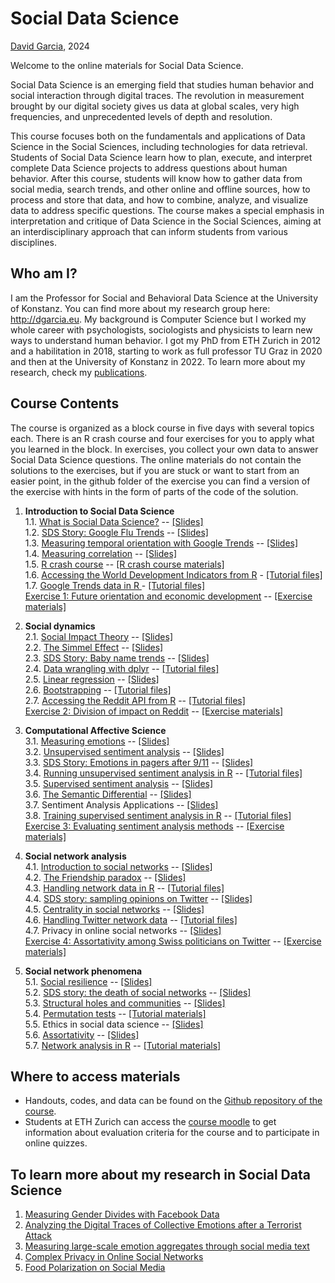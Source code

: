 # Social Data Science

[David Garcia](http://dgarcia.eu), 2024

Welcome to the online materials for Social Data Science.

Social Data Science is an emerging field that studies human behavior and social interaction through digital traces. The revolution in measurement brought by our digital society gives us data at global scales, very high frequencies, and unprecedented levels of depth and resolution.

This course focuses both on the fundamentals and applications of Data Science in the Social Sciences, including technologies for data retrieval. Students of Social Data Science learn how to plan, execute, and interpret complete Data Science projects to address questions about human behavior. After this course, students will know how to gather data from social media, search trends, and other online and offline sources, how to process and store that data, and how to combine, analyze, and visualize data to address specific questions. The course makes a special emphasis in interpretation and critique of Data Science in the Social Sciences, aiming at an interdisciplinary approach that can inform students from various disciplines.

## Who am I?

I am the Professor for Social and Behavioral Data Science at the University of Konstanz. You can find more about my research group here: http://dgarcia.eu. My background is Computer Science but I worked my whole career with psychologists, sociologists and physicists to learn new ways to understand human behavior. I got my PhD from ETH Zurich in 2012 and a habilitation in 2018, starting to work as full professor TU Graz in 2020 and then at the University of Konstanz in 2022. To learn more about my research, check my [publications](https://dgarcia.eu/full-publication-list/).

## Course Contents

The course is organized as a block course in five days with several topics each. There is an R crash course and four exercises for you to apply what you learned in the block. In exercises, you collect your own data to answer Social Data Science questions. The online materials do not contain the solutions to the exercises, but if you are stuck or want to start from an easier point, in the github folder of the exercise you can find a version of the exercise with hints in the form of parts of the code of the solution.

1. **Introduction to Social Data Science**  
1.1. [What is Social Data Science?](https://dgarcia-eu.github.io/SocialDataScience/Handouts/1_Introduction/011_IntroductionToSDS/Introduction.html) -- [[Slides]](https://dgarcia-eu.github.io/SocialDataScience/Presentations/1_Introduction/011_IntroductionToSDS/Introduction_Slides.html)  
1.2. [SDS Story: Google Flu Trends](https://dgarcia-eu.github.io/SocialDataScience/Handouts/1_Introduction/012_GoogleFluTrends/GoogleFluTrends.html) -- [[Slides]](https://dgarcia-eu.github.io/SocialDataScience/Presentations/1_Introduction/012_GoogleFluTrends/GoogleFluTrends_Slides.html)  
1.3. [Measuring temporal orientation with Google Trends](https://dgarcia-eu.github.io/SocialDataScience/Handouts/1_Introduction/013_TemporalOrientation/TemporalOrientationGtrends.html) -- [[Slides]](https://dgarcia-eu.github.io/SocialDataScience/Presentations/1_Introduction/013_TemporalOrientation/TemporalOrientationGtrends_Slides.html)  
1.4. [Measuring correlation](https://dgarcia-eu.github.io/SocialDataScience/Handouts/1_Introduction/014_Correlation/MeasuringCorrelation.html) -- [[Slides]](https://dgarcia-eu.github.io/SocialDataScience/Presentations/1_Introduction/014_Correlation/MeasuringCorrelation_Slides.html)  
1.5. [R crash course](https://dgarcia-eu.github.io/SocialDataScience/Tutorials/1_Introduction/015_RCrashCourse/RCrashCourse.html) -- [[R crash course materials]](https://download-directory.github.io/?url=https://github.com/dgarcia-eu/SocialDataScience/tree/master/Tutorials/1_Introduction/015_RCrashCourse)  
1.6. [Accessing the World Development Indicators from R](https://dgarcia-eu.github.io/SocialDataScience/Tutorials/1_Introduction/016_WDI/WDI.html) - [[Tutorial files]](https://download-directory.github.io/?url=https://github.com/dgarcia-eu/SocialDataScience/tree/master/Tutorials/1_Introduction/016_WDI)  
1.7. [Google Trends data in R  ](https://dgarcia-eu.github.io/SocialDataScience/Tutorials/1_Introduction/017_gtrendsR/gtrendsR.html) - [[Tutorial files]](https://download-directory.github.io/?url=https://github.com/dgarcia-eu/SocialDataScience/tree/master/Tutorials/1_Introduction/017_gtrendsR)  
[Exercise 1: Future orientation and economic development](https://dgarcia-eu.github.io/SocialDataScience/Exercises/01_FOI_Gtrends/GDP_FOI.html) -- [[Exercise materials]](https://download-directory.github.io/?url=https://github.com/dgarcia-eu/SocialDataScience/tree/master/Exercises/01_FOI_Gtrends)

2. **Social dynamics**  
2.1. [Social Impact Theory](https://dgarcia-eu.github.io/SocialDataScience/Handouts/2_SocialDynamics/021_SocialImpactTheory/SIT.html) -- [[Slides]](https://dgarcia-eu.github.io/SocialDataScience/Presentations/2_SocialDynamics/021_SocialImpactTheory/SIT_Slides.html)  
2.2. [The Simmel Effect](https://dgarcia-eu.github.io/SocialDataScience/Handouts/2_SocialDynamics/022_SimmelEffect/SimmelEffect.html) -- [[Slides]](https://dgarcia-eu.github.io/SocialDataScience/Presentations/2_SocialDynamics/022_SimmelEffect/SimmelEffect_Slides.html)  
2.3. [SDS Story: Baby name trends](https://dgarcia-eu.github.io/SocialDataScience/Handouts/2_SocialDynamics/023_BabyNameTrends/BabyNameTrends.html) -- [[Slides]](https://dgarcia-eu.github.io/SocialDataScience/Presentations/2_SocialDynamics/023_BabyNameTrends/BabyNameTrends_Slides.html)  
2.4. [Data wrangling with dplyr](https://dgarcia-eu.github.io/SocialDataScience/Tutorials/2_SocialDynamics/026_dplyr/dplyr.html) -- [[Tutorial files]](https://download-directory.github.io/?url=https://github.com/dgarcia-eu/SocialDataScience/tree/master/Tutorials/2_SocialDynamics/026_dplyr)  
2.5. [Linear regression](https://dgarcia-eu.github.io/SocialDataScience/Tutorials/2_SocialDynamics/024_LinearRegression/LinearRegression.html) -- [[Slides]](https://dgarcia-eu.github.io/SocialDataScience/Presentations/2_SocialDynamics/024_LinearRegression/LinearRegression_Slides.html)  
2.6. [Bootstrapping](https://dgarcia-eu.github.io/SocialDataScience/Tutorials/2_SocialDynamics/025_Bootstrapping/Bootstrapping.html) -- [[Tutorial files]](https://download-directory.github.io/?url=https://github.com/dgarcia-eu/SocialDataScience/tree/master/Tutorials/2_SocialDynamics/025_Bootstrapping)  
2.7. [Accessing the Reddit API from R](https://dgarcia-eu.github.io/SocialDataScience/Tutorials/2_SocialDynamics/027_APIs-Reddit/APIS-Reddit.html) -- [[Tutorial files]](https://download-directory.github.io/?url=https://github.com/dgarcia-eu/SocialDataScience/tree/master/Tutorials/2_SocialDynamics/027_APIs-Reddit)  
[Exercise 2: Division of impact on Reddit](https://dgarcia-eu.github.io/SocialDataScience/Exercises/02_SIT_Reddit/SIT_Reddit.html) -- [[Exercise materials]](https://download-directory.github.io/?url=https://github.com/dgarcia-eu/SocialDataScience/tree/master/Exercises/02_SIT_Reddit)
	
3. **Computational Affective Science**  
3.1. [Measuring emotions](https://dgarcia-eu.github.io/SocialDataScience/Handouts/3_Affect/031_MeasuringEmotions/Emotions.html) -- [[Slides]](https://dgarcia-eu.github.io/SocialDataScience/Presentations/3_Affect/031_MeasuringEmotions/Emotions_Slides.html)  
3.2. [Unsupervised sentiment analysis](https://dgarcia-eu.github.io/SocialDataScience/Handouts/3_Affect/032_UnsupervisedSentimentAnalysis/UnsupervisedSentimentAnalysis.html) -- [[Slides]](https://dgarcia-eu.github.io/SocialDataScience/Presentations/3_Affect/032_UnsupervisedSentimentAnalysis/UnsupervisedSentimentAnalysis_Slides.html)  
3.3. [SDS Story: Emotions in pagers after 9/11](https://dgarcia-eu.github.io/SocialDataScience/Handouts/3_Affect/033_PagerEmotions/PagerEmotions.html) -- [[Slides]](https://dgarcia-eu.github.io/SocialDataScience/Presentations/3_Affect/033_PagerEmotions/PagerEmotions_Slides.html)  
3.4. [Running unsupervised sentiment analysis in R](https://dgarcia-eu.github.io/SocialDataScience/Tutorials/3_Affect/035_UnsupervisedToolsR/UnsupervisedToolsR.html) -- [[Tutorial files]](https://download-directory.github.io/?url=https://github.com/dgarcia-eu/SocialDataScience/tree/master/Tutorials/3_Affect/035_UnsupervisedToolsR)  
3.5. [Supervised sentiment analysis](https://dgarcia-eu.github.io/SocialDataScience/Handouts/3_Affect/034_SupervisedSentimentAnalysis/SupervisedSentimentAnalysis.html) -- [[Slides]](https://dgarcia-eu.github.io/SocialDataScience/Presentations/3_Affect/034_SupervisedSentimentAnalysis/SupervisedSentimentAnalysis_Slides.html)  
3.6. [The Semantic Differential](https://dgarcia-eu.github.io/SocialDataScience/Handouts/3_Affect/039_SemanticDifferential/SemanticDifferential.html) -- [[Slides]](https://dgarcia-eu.github.io/SocialDataScience/Presentations/3_Affect/035_SemanticDifferential/SemanticDifferential_Slides.html)  
3.7. Sentiment Analysis Applications -- [[Slides]](https://dgarcia-eu.github.io/SocialDataScience/Presentations/3_Affect/036_SentimentAnalysisApplications/SentimentApplications_Slides.html)  
3.8. [Training supervised sentiment analysis in R](https://dgarcia-eu.github.io/SocialDataScience/Tutorials/3_Affect/036_SupervisedTextClassification/SupervisedTextClassification.html) -- [[Tutorial files]](https://download-directory.github.io/?url=https://github.com/dgarcia-eu/SocialDataScience/tree/master/Tutorials/3_Affect/036_SupervisedTextClassification)  
[Exercise 3: Evaluating sentiment analysis methods](https://dgarcia-eu.github.io/SocialDataScience/Exercises/03_Sentiment_Analysis_Evaluation/SentimentEvaluation.html)  -- [[Exercise materials]](https://download-directory.github.io/?url=https://github.com/dgarcia-eu/SocialDataScience/tree/master/Exercises/03_Sentiment_Analysis_Evaluation)  

4. **Social network analysis**  
4.1. [Introduction to social networks](https://dgarcia-eu.github.io/SocialDataScience/Handouts/4_SNA/041_SNAIntro/SNAIntro.html) -- [[Slides]](https://dgarcia-eu.github.io/SocialDataScience/Presentations/4_SNA/041_SNAIntro/SNAIntro_Slides.html)  
4.2. [The Friendship paradox](https://dgarcia-eu.github.io/SocialDataScience/Handouts/4_SNA/042_FriendshipParadox/FriendshipParadox.html) -- [[Slides]](https://dgarcia-eu.github.io/SocialDataScience/Presentations/4_SNA/042_FriendshipParadox/FriendshipParadox_Slides.html)  
4.3. [Handling network data in R](https://dgarcia-eu.github.io/SocialDataScience/Tutorials/4_SNA/045_Tidygraph/tidygraph.html) -- [[Tutorial files]](https://download-directory.github.io/?url=https://github.com/dgarcia-eu/SocialDataScience/tree/master/Tutorials/4_SNA/045_Tidygraph)  
4.4. [SDS story: sampling opinions on Twitter](https://dgarcia-eu.github.io/SocialDataScience/Handouts/4_SNA/043_TwitterOpinions/TwitterOpinions.html) -- [[Slides]](https://dgarcia-eu.github.io/SocialDataScience/Presentations/4_SNA/044_TwitterOpinions/TwitterOpinions_Slides.html)  
4.5. [Centrality in social networks](https://dgarcia-eu.github.io/SocialDataScience/Handouts/4_SNA/044_Centrality/Centrality.html) -- [[Slides]](https://dgarcia-eu.github.io/SocialDataScience/Presentations/4_SNA/043_Centrality/Centrality_Slides.html)  
4.6. [Handling Twitter network data]() -- [[Tutorial files]]()  
4.7. Privacy in online social networks -- [[Slides]](https://dgarcia-eu.github.io/SocialDataScience/Presentations/4_SNA/045_PrivacyIssues/Privacy_Slides.html)  
[Exercise 4: Assortativity among Swiss politicians on Twitter](https://dgarcia-eu.github.io/SocialDataScience/Exercises/04_Assortativity_Twitter/PoliticianAssortativity.html) -- [[Exercise materials]](https://download-directory.github.io/?url=https://github.com/dgarcia-eu/SocialDataScience/tree/master/Exercises/04_Assortativity_Twitter)  

5. **Social network phenomena**  
5.1. [Social resilience](https://dgarcia-eu.github.io/SocialDataScience/Handouts/5_SocialNetworkPhenomena/051_SocialResilience/SocialResilience.html) -- [[Slides]](https://dgarcia-eu.github.io/SocialDataScience/Presentations/5_SocialNetworkPhenomena/051_SocialResilience/SocialResilience_Slides.html)  
5.2. [SDS story: the death of social networks](https://dgarcia-eu.github.io/SocialDataScience/Handouts/5_SocialNetworkPhenomena/052_SocialNetworkDeath/SocialNetworkDeath.html) -- [[Slides]](https://dgarcia-eu.github.io/SocialDataScience/Presentations/5_SocialNetworkPhenomena/052_SocialNetworkDeath/SocialNetworkDeath_Slides.html)  
5.3. [Structural holes and communities](https://dgarcia-eu.github.io/SocialDataScience/Handouts/5_SocialNetworkPhenomena/053_StructuralHoles/StructuralHoles.html) -- [[Slides]](https://dgarcia-eu.github.io/SocialDataScience/Presentations/5_SocialNetworkPhenomena/053_StructuralHoles/StructuralHoles_Slides.html)  
5.4. [Permutation tests](https://dgarcia-eu.github.io/SocialDataScience/Tutorials/5_SocialNetworkPhenomena/056_PermutationTests/PermutationTests) -- [[Tutorial materials]](https://download-directory.github.io/?url=https://github.com/dgarcia-eu/SocialDataScience/tree/master/Tutorials/5_SocialNetworkPhenomena/056_PermutationTests)   
5.5. Ethics in social data science -- [[Slides]](https://dgarcia-eu.github.io/SocialDataScience/Presentations/5_SocialNetworkPhenomena/055_Ethics/Ethics_Slides.html)  
5.6. [Assortativity](https://dgarcia-eu.github.io/SocialDataScience/Handouts/5_SocialNetworkPhenomena/054_Assortativity/Assortativity.html) -- [[Slides]](https://dgarcia-eu.github.io/SocialDataScience/Presentations/5_SocialNetworkPhenomena/054_Assortativity/Assortativity_Slides.html)  
5.7. [Network analysis in R](https://dgarcia-eu.github.io/SocialDataScience/Tutorials/5_SocialNetworkPhenomena/057_Tidygraph2/tidygraph2.html) -- [[Tutorial materials]](https://download-directory.github.io/?url=https://github.com/dgarcia-eu/SocialDataScience/tree/master/Tutorials/5_SocialNetworkPhenomena/057_Tidygraph2)  

## Where to access materials

- Handouts, codes, and data can be found on the [Github repository of the course](https://github.com/dgarcia-eu/SocialDataScience).
- Students at ETH Zurich can access the [course moodle](https://moodle-app2.let.ethz.ch/course/view.php?id=21125) to get information about evaluation criteria for the course and to participate in online quizzes.

## To learn more about my research in Social Data Science
1. [Measuring Gender Divides with Facebook Data](https://dgarcia-eu.github.io/SocialDataScience/Presentations/1_Introduction/Appendix_FacebookGenderDivide/index.html)
2. [Analyzing the Digital Traces of Collective Emotions after a Terrorist Attack](https://dgarcia-eu.github.io/SocialDataScience/Presentations/2_SocialDynamics/Appendix_CollectiveEmotions/index.html)
3. [Measuring large-scale emotion aggregates through social media text](https://dgarcia-eu.github.io/SocialDataScience/Presentations/3_Affect/Appendix_EmotionMacroscopes/index.html)
4. [Complex Privacy in Online Social Networks](https://dgarcia-eu.github.io/SocialDataScience/Presentations/4_SNA/Appendix_ShadowProfiles/index.html)
5. [Food Polarization on Social Media](https://dgarcia-eu.github.io/SocialDataScience/Presentations/5_SocialNetworkPhenomena/Appendix_FoodPolarization/index.html)


